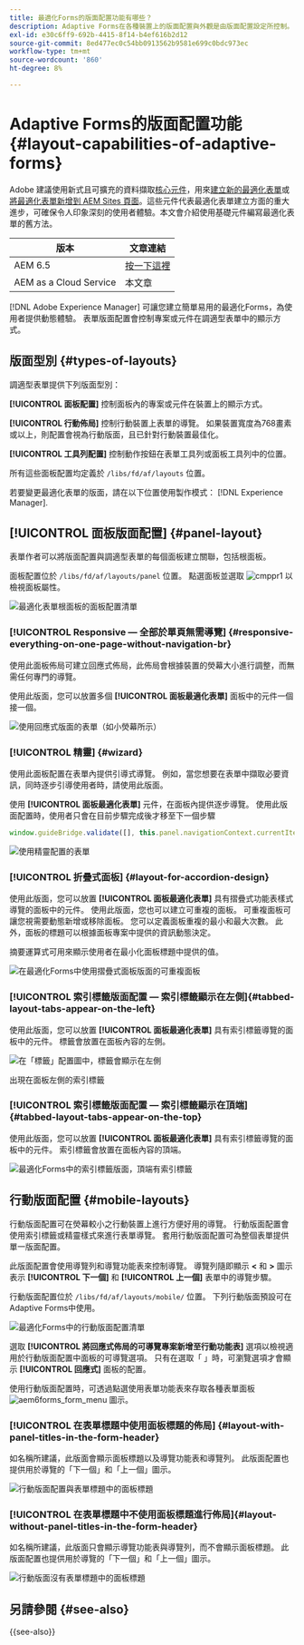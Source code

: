 ```yaml
---
title: 最適化Forms的版面配置功能有哪些？
description: Adaptive Forms在各種裝置上的版面配置與外觀是由版面配置設定所控制。 瞭解各種版面以及如何套用它們。
exl-id: e30c6ff9-692b-4415-8f14-b4ef616b2d12
source-git-commit: 8ed477ec0c54bb0913562b9581e699c0bdc973ec
workflow-type: tm+mt
source-wordcount: '860'
ht-degree: 8%

---
```


# Adaptive Forms的版面配置功能 {#layout-capabilities-of-adaptive-forms}

<span class="preview">Adobe 建議使用新式且可擴充的資料擷取[核心元件](https://experienceleague.adobe.com/docs/experience-manager-core-components/using/adaptive-forms/introduction.html)，用來[建立新的最適化表單](/help/forms/creating-adaptive-form-core-components.md)或[將最適化表單新增到 AEM Sites 頁面](/help/forms/create-or-add-an-adaptive-form-to-aem-sites-page.md)。這些元件代表最適化表單建立方面的重大進步，可確保令人印象深刻的使用者體驗。本文會介紹使用基礎元件編寫最適化表單的舊方法。</span>


| 版本 | 文章連結 |
| -------- | ---------------------------- |
| AEM 6.5 | [按一下這裡](https://experienceleague.adobe.com/docs/experience-manager-65/forms/adaptive-forms-basic-authoring/layout-capabilities-adaptive-forms.html) |
| AEM as a Cloud Service  | 本文章 |

[!DNL Adobe Experience Manager] 可讓您建立簡單易用的最適化Forms，為使用者提供動態體驗。 表單版面配置會控制專案或元件在調適型表單中的顯示方式。

<!-- ## Prerequisite knowledge {#prerequisite-knowledge}

Before learning about the different layout capabilities of Adaptive Forms, read [Introduction to authoring forms](introduction-forms-authoring.md) to know more about Adaptive Forms. -->

## 版面型別 {#types-of-layouts}

調適型表單提供下列版面型別：

**[!UICONTROL 面板配置]** 控制面板內的專案或元件在裝置上的顯示方式。

**[!UICONTROL 行動佈局]** 控制行動裝置上表單的導覽。 如果裝置寬度為768畫素或以上，則配置會視為行動版面，且已針對行動裝置最佳化。

**[!UICONTROL 工具列配置]** 控制動作按鈕在表單工具列或面板工具列中的位置。

所有這些面板配置均定義於 `/libs/fd/af/layouts` 位置。

若要變更最適化表單的版面，請在以下位置使用製作模式： [!DNL Experience Manager].

## [!UICONTROL 面板版面配置] {#panel-layout}

表單作者可以將版面配置與調適型表單的每個面板建立關聯，包括根面板。

面板配置位於 `/libs/fd/af/layouts/panel` 位置。 點選面板並選取 ![cmppr1](assets/configure-icon.svg) 以檢視面板屬性。

![最適化表單根面板的面板配置清單](assets/layouts.png)

### [!UICONTROL Responsive — 全部於單頁無需導覽] {#responsive-everything-on-one-page-without-navigation-br}

使用此面板佈局可建立回應式佈局，此佈局會根據裝置的熒幕大小進行調整，而無需任何專門的導覽。

使用此版面，您可以放置多個 **[!UICONTROL 面板最適化表單]** 面板中的元件一個接一個。

![使用回應式版面的表單（如小熒幕所示）](assets/responsive-layout.png)

### [!UICONTROL 精靈] {#wizard}

使用此面板配置在表單內提供引導式導覽。 例如，當您想要在表單中擷取必要資訊，同時逐步引導使用者時，請使用此版面。

使用 **[!UICONTROL 面板最適化表單]** 元件，在面板內提供逐步導覽。 使用此版面配置時，使用者只會在目前步驟完成後才移至下一個步驟

```javascript
window.guideBridge.validate([], this.panel.navigationContext.currentItem.somExpression)
```

![使用精靈配置的表單](assets/wizard-layout2.png)

### [!UICONTROL 折疊式面板] {#layout-for-accordion-design}

使用此版面，您可以放置 **[!UICONTROL 面板最適化表單]** 具有摺疊式功能表樣式導覽的面板中的元件。 使用此版面，您也可以建立可重複的面板。 可重複面板可讓您視需要動態新增或移除面板。 您可以定義面板重複的最小和最大次數。 此外，面板的標題可以根據面板專案中提供的資訊動態決定。

摘要運算式可用來顯示使用者在最小化面板標題中提供的值。

![在最適化Forms中使用摺疊式面板版面的可重複面板](assets/accordion-layout.png)

### [!UICONTROL 索引標籤版面配置 — 索引標籤顯示在左側]{#tabbed-layout-tabs-appear-on-the-left}

使用此版面，您可以放置 **[!UICONTROL 面板最適化表單]** 具有索引標籤導覽的面板中的元件。 標籤會放置在面板內容的左側。

![在「標籤」配置圖中，標籤會顯示在左側](assets/tabs-on-left.png)

出現在面板左側的索引標籤

### [!UICONTROL 索引標籤版面配置 — 索引標籤顯示在頂端] {#tabbed-layout-tabs-appear-on-the-top}

使用此版面，您可以放置 **[!UICONTROL 面板最適化表單]** 具有索引標籤導覽的面板中的元件。 索引標籤會放置在面板內容的頂端。

![最適化Forms中的索引標籤版面，頂端有索引標籤](assets/tabs-on-top.png)

## 行動版面配置 {#mobile-layouts}

行動版面配置可在熒幕較小之行動裝置上進行方便好用的導覽。 行動版面配置會使用索引標籤或精靈樣式來進行表單導覽。 套用行動版面配置可為整個表單提供單一版面配置。

此版面配置會使用導覽列和導覽功能表來控制導覽。 導覽列隨即顯示 **&lt;** 和 **>** 圖示表示 **[!UICONTROL 下一個]** 和 **[!UICONTROL 上一個]** 表單中的導覽步驟。

行動版面配置位於 `/libs/fd/af/layouts/mobile/` 位置。 下列行動版面預設可在Adaptive Forms中使用。

![最適化Forms中的行動版面配置清單](assets/mobile-navigation.png)

選取 **[!UICONTROL 將回應式佈局的可導覽專案新增至行動功能表]** 選項以檢視適用於行動版面配置中面板的可導覽選項。 只有在選取「 」時，可瀏覽選項才會顯示 **[!UICONTROL 回應式]** 面板的配置。

使用行動版面配置時，可透過點選使用表單功能表來存取各種表單面板 ![aem6forms_form_menu](assets/rail-icon.svg) 圖示。

### [!UICONTROL 在表單標題中使用面板標題的佈局] {#layout-with-panel-titles-in-the-form-header}

如名稱所建議，此版面會顯示面板標題以及導覽功能表和導覽列。 此版面配置也提供用於導覽的「下一個」和「上一個」圖示。

![行動版面配置與表單標題中的面板標題](assets/mobile-layout1.png)

### [!UICONTROL 在表單標題中不使用面板標題進行佈局]{#layout-without-panel-titles-in-the-form-header}

如名稱所建議，此版面只會顯示導覽功能表與導覽列，而不會顯示面板標題。 此版面配置也提供用於導覽的「下一個」和「上一個」圖示。

![行動版面沒有表單標題中的面板標題](assets/mobile-layout2.png)

## 另請參閱 {#see-also}

{{see-also}}


<!-- ## Toolbar layouts {#toolbar-layouts}

A Toolbar Layout controls positioning and display of any action buttons that you add to your Adaptive Forms. The layout can be added at a form level or at a panel level.

![A list of Toolbar Layouts in Adaptive Forms to control layout of buttons](assets/toolbar-layouts.png)

A list of Toolbar Layouts in Adaptive Forms

Toolbar layouts are available at `/libs/fd/af/layouts/toolbar` location. Adaptive Forms provide the following Toolbar Layouts, by default.

### [!UICONTROL Default layout for toolbar] {#default-layout-for-toolbar}

This layout is selected as the default layout when you add any action buttons in an Adaptive Form. Selecting this layout displays the same layout for both, desktop and mobile devices.

Also, you can add multiple toolbars containing action buttons configured with this layout. An action button is associated with a form control. You can configure the toolbars to be before or after a panel.

![Default view for toolbar](assets/toolbar_layout_default.png)

Default view for toolbar

### [!UICONTROL Mobile fixed layout for toolbar] {#mobile-fixed-layout-for-toolbar}

Select this layout to provide alternate layouts for desktop and mobile devices.

For the desktop layout, you can add Action buttons using some specific labels. Only one toolbar can be configured with this layout. If more than one toolbar is configured with this layout, there is an overlap for mobile devices and only one toolbar is visible. For example, you can have a toolbar at the bottom or the top of the form, or, after or before panels in the form.

For the Mobile layout, you can add action buttons using icons.

![Mobile fixed layout for toolbar](assets/toolbar_layout_mobile_fixed.png)

Mobile fixed layout for toolbar-->


